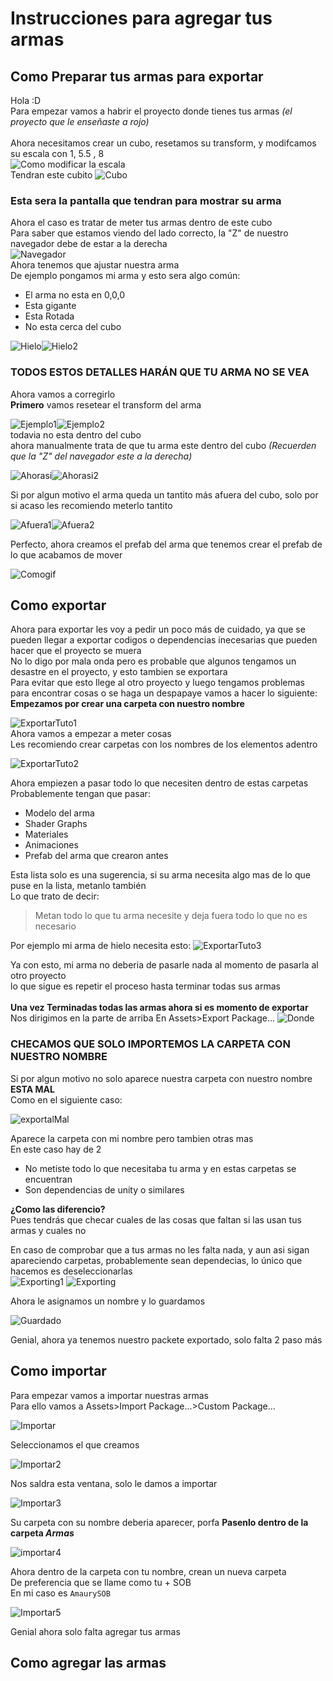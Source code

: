 # Instrucciones para agregar tus armas
 ## Como Preparar tus armas para exportar
 Hola :D<br>
 Para empezar vamos a habrir el proyecto donde tienes tus armas _(el proyecto que le enseñaste a rojo)_<br><br>
 Ahora necesitamos crear un cubo, resetamos su transform, y modifcamos su escala con 1, 5.5 , 8
<br>
![Como modificar la escala](./imgTuto/Escala.png)<br>
Tendran este cubito
![Cubo](./imgTuto/CuboZ.png)<br>
### Esta sera la pantalla que tendran para mostrar su arma<br>
Ahora el caso es tratar de meter tus armas dentro de este cubo<br>
Para saber que estamos viendo del lado correcto, la "Z" de nuestro navegador debe de estar a la derecha<br>
![Navegador](./imgTuto/Navegador.png)<br>
Ahora tenemos que ajustar nuestra arma<br>
De ejemplo pongamos mi arma y esto sera algo común:
- El arma no esta en 0,0,0
- Esta gigante
- Esta Rotada
- No esta cerca del cubo

![Hielo](./imgTuto/EjemploNo1.png)![Hielo2](./imgTuto/EjemploNo2.png)<br>
### TODOS ESTOS DETALLES HARÁN QUE TU ARMA NO SE VEA
Ahora vamos a corregirlo<br>
**Primero** vamos resetear el transform del arma

![Ejemplo1](./imgTuto/Ejemplo1.png)![Ejemplo2](./imgTuto/Ejemplo2.png)<br>
todavia no esta dentro del cubo<br>
ahora manualmente trata de que tu arma este dentro del cubo _(Recuerden que la "Z" del navegador este a la derecha)_

![Ahorasi](./imgTuto/Ahorasi.png)![Ahorasi2](./imgTuto/Ahorasi2.png)<br>

Si por algun motivo el arma queda un tantito más afuera del cubo, solo por si acaso les recomiendo meterlo tantito

![Afuera1](./imgTuto/Afuera1.png)![Afuera2](./imgTuto/Afuera2.png)

Perfecto, ahora creamos el prefab del arma que tenemos crear el prefab de lo que acabamos de mover

![Comogif](./imgTuto/tutogif%20(2).gif)
## Como exportar
Ahora para exportar les voy a pedir un poco más de cuidado, ya que se pueden llegar a exportar codigos o dependencias inecesarias que pueden hacer que el proyecto se muera<br>
No lo digo por mala onda pero es probable que algunos tengamos un desastre en el proyecto, y esto tambien se exportara<br>
Para evitar que esto llege al otro proyecto y luego tengamos problemas para encontrar cosas o se haga un despapaye vamos a hacer lo siguiente:<br>
**Empezamos por crear una carpeta con nuestro nombre**

![ExportarTuto1](./imgTuto/ExportarParta1.png)<br>
Ahora vamos a empezar a meter cosas<br>
Les recomiendo crear carpetas con los nombres de los elementos adentro

![ExportarTuto2](./imgTuto/ExportarParte2.png)<br>

Ahora empiezen a pasar todo lo que necesiten dentro de estas carpetas<br>
Probablemente tengan que pasar:
- Modelo del arma
- Shader Graphs
- Materiales
- Animaciones
- Prefab del arma que crearon antes

Esta lista solo es una sugerencia, si su arma necesita algo mas de lo que puse en la lista, metanlo también<br>
Lo que trato de decir:
> Metan todo lo que tu arma necesite y deja fuera todo lo que no es necesario

Por ejemplo mi arma de hielo necesita esto:
![ExportarTuto3](./imgTuto/ExportarParte3.png)<br>

Ya con esto, mi arma no deberia de pasarle nada al momento de pasarla al otro proyecto<br>
lo que sigue es repetir el proceso hasta terminar todas sus armas<br><br>
**Una vez Terminadas todas las armas ahora si es momento de exportar**<br>
Nos dirigimos en la parte de arriba En Assets>Export Package...
![Donde](./imgTuto/ExportarDonde.png)<br>

### CHECAMOS QUE SOLO IMPORTEMOS LA CARPETA CON NUESTRO NOMBRE
Si por algun motivo no solo aparece nuestra carpeta con nuestro nombre **ESTA MAL**<br>
Como en el siguiente caso:

![exportalMal](./imgTuto/ExportarNo.png)

Aparece la carpeta con mi nombre pero tambien otras mas<br>
En este caso hay de 2
- No metiste todo lo que necesitaba tu arma y en estas carpetas se encuentran
- Son dependencias de unity o similares

**¿Como las diferencio?**<br>
Pues tendrás que checar cuales de las cosas que faltan si las usan tus armas y cuales no<br>

En caso de comprobar que a tus armas no les falta nada, y aun asi sigan apareciendo carpetas, probablemente sean dependecias, lo único que hacemos es deseleccionarlas<br>
![Exporting1](./imgTuto/ExportarNo4.png)
![Exporting](./imgTuto/ExportarNo3.png)<br>

Ahora le asignamos un nombre y lo guardamos

![Guardado](./imgTuto/ExportarParte4.png)

Genial, ahora ya tenemos nuestro packete exportado, solo falta 2 paso más
## Como importar
Para empezar vamos a importar nuestras armas<br>
Para ello vamos a Assets>Import Package...>Custom Package...

![Importar](./imgTuto/Importar1.png)

Seleccionamos el que creamos

![Importar2](./imgTuto/Importar2.png)

Nos saldra esta ventana, solo le damos a importar

![Importar3](./imgTuto/Importar3.png)

Su carpeta con su nombre deberia aparecer, porfa **Pasenlo dentro de la carpeta _Armas_**

![importar4](./imgTuto/tutogif1%20(2).gif)

Ahora dentro de la carpeta con tu nombre, crean un nueva carpeta<br>
De preferencia que se llame como tu + SOB<br>
En mi caso es `AmaurySOB`

![Importar5](./imgTuto/SOB1.png)

Genial ahora solo falta agregar tus armas

## Como agregar las armas
